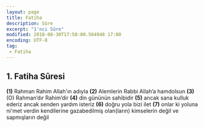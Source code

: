 ```yaml
---
layout: page
title: Fatiha
description: Sûre
excerpt: "1'nci Sûre"
modified: 2018-08-30T17:50:00.564948 17:00
encoding: UTF-8
tag: 
 - Fatiha
---
```


## 1. Fatiha Sûresi

**(1)** Rahman Rahim Allah'ın adıyla
**(2)** Alemlerin Rabbi Allah’a hamdolsun
**(3)** (O) Rahman’dır Rahim’dir
**(4)** din gününün sahibidir
**(5)** ancak sana kulluk ederiz ancak senden yardım isteriz
**(6)** doğru yola bizi ilet
**(7)** onlar ki yoluna ni'met verdin kendilerine gazabedilmiş olan(ların) kimselerin değil ve sapmışların değil
